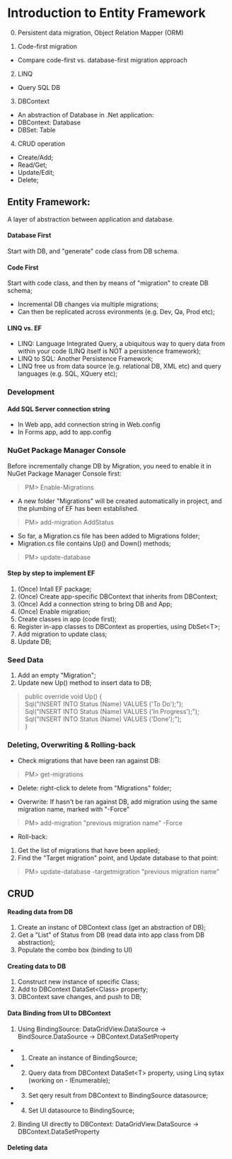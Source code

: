 # Introduction to Entity Framework
0. Persistent data migration, Object Relation Mapper (ORM)

1. Code-first migration
- Compare code-first vs. database-first migration approach

2. LINQ
- Query SQL DB

3. DBContext
- An abstraction of Database in .Net application:
- DBContext: Database
- DBSet: Table

4. CRUD operation
- Create/Add;
- Read/Get;
- Update/Edit;
- Delete;

## Entity Framework:
A layer of abstraction between application and database.

#### Database First
Start with DB, and "generate" code class from DB schema.

#### Code First
Start with code class, and then by means of "migration" to create DB schema;
- Incremental DB changes via multiple migrations;
- Can then be replicated across evironments (e.g. Dev, Qa, Prod etc);

#### LINQ vs. EF
- LINQ: Language Integrated Query, a ubiquitous way to query data from within your code (LINQ itself is NOT a persistence framework);
- LINQ to SQL: Another Persistence Framework;
- LINQ free us from data source (e.g. relational DB, XML etc) and query languages (e.g. SQL, XQuery etc);

### Development
#### Add SQL Server connection string
- In Web app, add connection string in Web.config
- In Forms app, add to app.config

### NuGet Package Manager Console 
Before incrementally change DB by Migration, you need to enable it in NuGet Package Manager Console first:
> PM> Enable-Migrations

* A new folder "Migrations" will be created automatically in project, and the plumbing of EF has been established.

> PM> add-migration AddStatus
* So far, a Migration.cs file has been added to Migrations folder;
* Migration.cs file contains Up() and Down() methods;

> PM> update-database

#### Step by step to implement EF
1. (Once) Intall EF package;
2. (Once) Create app-specific DBContext that inherits from DBContext;
3. (Once) Add a connection string to bring DB and App;
4. (Once) Enable migration;
5. Create classes in app (code first);
6. Register in-app classes to DBContext as properties, using DbSet\<T\>;
7. Add migration to update class;
8. Update DB;

### Seed Data
1. Add an empty "Migration";
2. Update new Up() method to insert data to DB;  
>public override void Up()
 {  
    Sql("INSERT INTO Status (Name) VALUES ('To Do');");  
    Sql("INSERT INTO Status (Name) VALUES ('In Progress');");  
    Sql("INSERT INTO Status (Name) VALUES ('Done');");  
}  

### Deleting, Overwriting & Rolling-back
- Check migrations that have been ran against DB:
> PM> get-migrations

- Delete: right-click to delete from "Migrations" folder;

- Overwrite: If hasn't be ran against DB, add migration using the same migration name, marked with "-Force"
> PM> add-migration "previous migration name" -Force

- Roll-back:
1. Get the list of migrations that have been applied;
2. Find the "Target migration" point, and Update database to that point:
> PM> update-database -targetmigration "previous migration name"  

## CRUD
#### Reading data from DB
1. Create an instanc of DBContext class (get an abstraction of DB);
2. Get a "List" of Status from DB (read data into app class from DB abstraction);
3. Populate the combo box (binding to UI)

#### Creating data to DB
1. Construct new instance of specific Class;
2. Add to DBContext DataSet\<Class\> property;
3. DBContext save changes, and push to DB;

#### Data Binding from UI to DBContext
1. Using BindingSource:
DataGridView.DataSource -> BindSource.DataSource -> DBContext.DataSetProperty
- 1) Create an instance of BindingSource;
- 2) Query data from DBContext DataSet\<T\> property, using Linq sytax (working on - IEnumerable);
- 3) Set qery result from DBContext to BindingSource datasource;
- 4) Set UI datasource to BindingSource;

2. Binding UI directly to DBContext:
DataGridView.DataSource -> DBContext.DataSetProperty

#### Deleting data